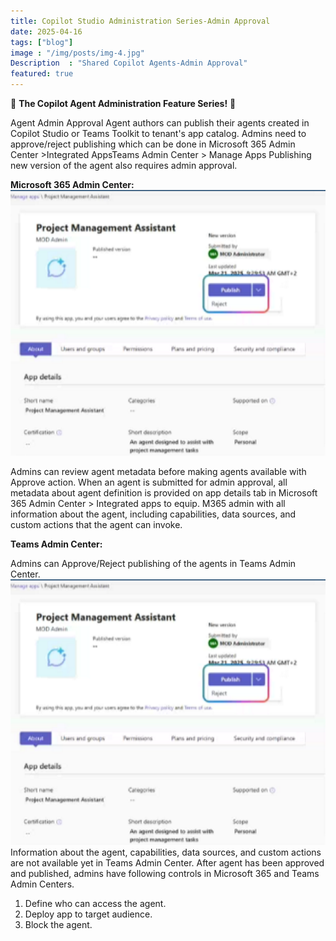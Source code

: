 ```yaml
---
title: Copilot Studio Administration Series-Admin Approval
date: 2025-04-16
tags: ["blog"]
image : "/img/posts/img-4.jpg"
Description  : "Shared Copilot Agents-Admin Approval"
featured: true
---
```

🚀 **The Copilot Agent Administration Feature Series!** 🚀

Agent Admin Approval Agent authors can publish their agents created in Copilot Studio or Teams Toolkit to tenant's app catalog.
 Admins need to approve/reject publishing which can be done in Microsoft 365 Admin Center >Integrated AppsTeams Admin Center > Manage Apps Publishing new version of the agent also requires admin approval.
 
**Microsoft 365 Admin Center:**
![alt text](image-1.png)

Admins can review agent metadata before making agents available with Approve action.
When an agent is submitted for admin approval, all metadata about agent definition is provided on app details tab in Microsoft 365 Admin Center > Integrated apps to equip.
M365 admin with all information about the agent, including capabilities, data sources,
and custom actions that the agent can invoke.

**Teams Admin Center:** 

Admins can Approve/Reject publishing of the agents in Teams Admin Center.
![alt text](image.png)
Information about the agent, capabilities, data sources, and custom actions are not available yet in Teams Admin Center.
After agent has been approved and published, admins have following controls in Microsoft 365 and Teams Admin Centers. 
1. Define who can access the agent.
2. Deploy app to target audience.
3. Block the agent.
